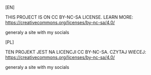 [EN]

THIS PROJECT IS ON CC BY-NC-SA LICENSE. LEARN MORE: https://creativecommons.org/licenses/by-nc-sa/4.0/

generaly a site with my socials

[PL]

TEN PROJEKT JEST NA LICENCJI CC BY-NC-SA. CZYTAJ WIECEJ: https://creativecommons.org/licenses/by-nc-sa/4.0/

generaly a site with my socials
